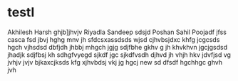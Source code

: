 # testl

Akhilesh
Harsh
ghjb]jhvjv
Riyadla
Sandeep
sdsjd
Poshan
Sahil
Poojadf
jfss
casca
fsd
jbvj
hghg
mnv
jh
sfdcsxassdsds
wjsd
cjhvbsjdxc
khfg
jcgcsds
hgch
vjhsdsd
dbfjdh
jhbbj
mhgch
jgjg
sdjfbhe
gkhv
g
jh
khvkhvn
jgcjgsdsd
jhadjk
sdjfbsj
kh
sdhgfvyegd
sjkdf
jgc
sjkdfvsdh
djhvd
jh
vhjh
hkv
jdvfjsd
vg
jvhjv
jvjv
bjkaxcjksds
kfg
xjhvbdsj
vkj
jg
hgcj
new
sd
dfsdf
hgchhgc
ghvh
jvh
